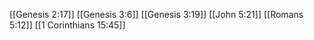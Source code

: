 [[Genesis 2:17]]
[[Genesis 3:6]]
[[Genesis 3:19]]
[[John 5:21]]
[[Romans 5:12]]
[[1 Corinthians 15:45]]
